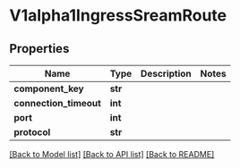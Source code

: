 # V1alpha1IngressSreamRoute

## Properties
Name | Type | Description | Notes
------------ | ------------- | ------------- | -------------
**component_key** | **str** |  | 
**connection_timeout** | **int** |  | 
**port** | **int** |  | 
**protocol** | **str** |  | 

[[Back to Model list]](../README.md#documentation-for-models) [[Back to API list]](../README.md#documentation-for-api-endpoints) [[Back to README]](../README.md)


